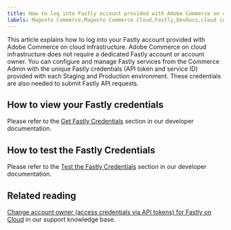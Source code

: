 ```yaml
---
title: How to log into Fastly account provided with Adobe Commerce on cloud infrastructure
labels: Magento Commerce,Magento Commerce Cloud,Fastly,DevDocs,cloud infrastructure,commerce admin,API,Adobe Commerce,How To
---
```


This article explains how to log into your Fastly account provided with Adobe Commerce on cloud infrastructure. Adobe Commerce on cloud infrastructure does not require a dedicated Fastly account or account owner. You can configure and manage Fastly services from the Commerce Admin with the unique Fastly credentials (API token and service ID) provided with each Staging and Production environment. These credentials are also needed to submit Fastly API requests.

## How to view your Fastly credentials

Please refer to the [Get Fastly Credentials](https://devdocs.magento.com/cloud/cdn/configure-fastly.html#cloud-fastly-creds) section in our developer documentation.

## How to test the Fastly Credentials

Please refer to the [Test the Fastly Credentials](https://devdocs.magento.com/cloud/cdn/configure-fastly.html#test-the-fastly-credentials) section in our developer documentation.

## Related reading

[Change account owner (access credentials via API tokens) for Fastly on Cloud](https://support.magento.com/hc/en-us/articles/360006935271) in our support knowledge base.
